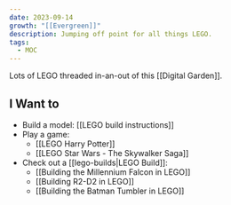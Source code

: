 ```yaml
---
date: 2023-09-14
growth: "[[Evergreen]]"
description: Jumping off point for all things LEGO.
tags:
  - MOC
---
```

Lots of LEGO threaded in-an-out of this [[Digital Garden]].

## I Want to

- Build a model: [[LEGO build instructions]]
- Play a game: 
	- [[LEGO Harry Potter]]
	- [[LEGO Star Wars - The Skywalker Saga]]
- Check out a [[lego-builds|LEGO Build]]: 
	- [[Building the Millennium Falcon in LEGO]]
	- [[Building R2-D2 in LEGO]]
	- [[Building the Batman Tumbler in LEGO]]

